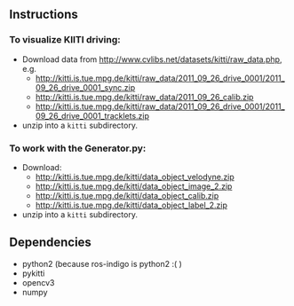 ## Instructions
### To visualize KIITI driving:
* Download data from http://www.cvlibs.net/datasets/kitti/raw_data.php, e.g.   
  - http://kitti.is.tue.mpg.de/kitti/raw_data/2011_09_26_drive_0001/2011_09_26_drive_0001_sync.zip
  - http://kitti.is.tue.mpg.de/kitti/raw_data/2011_09_26_calib.zip
  - http://kitti.is.tue.mpg.de/kitti/raw_data/2011_09_26_drive_0001/2011_09_26_drive_0001_tracklets.zip
* unzip into a `kitti` subdirectory.

### To work with the Generator.py:
* Download:
  - http://kitti.is.tue.mpg.de/kitti/data_object_velodyne.zip
  - http://kitti.is.tue.mpg.de/kitti/data_object_image_2.zip
  - http://kitti.is.tue.mpg.de/kitti/data_object_calib.zip
  - http://kitti.is.tue.mpg.de/kitti/data_object_label_2.zip
* unzip into a `kitti` subdirectory.


## Dependencies
* python2 (because ros-indigo is python2 :( )
* pykitti
* opencv3
* numpy

